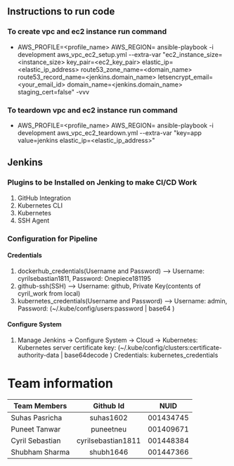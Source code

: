 


## Instructions to run code
### To create vpc and ec2 instance run command 

* AWS_PROFILE=<profile_name> AWS_REGION=<region> ansible-playbook -i development aws_vpc_ec2_setup.yml --extra-var "ec2_instance_size=<instance_size> key_pair=<ec2_key_pair> elastic_ip=<elastic_ip_address> route53_zone_name=<domain_name> route53_record_name=<jenkins.domain_name> letsencrypt_email=<your_email_id> domain_name=<jenkins.domain_name> staging_cert=false"  -vvv



### To teardown vpc and ec2 instance run command

* AWS_PROFILE=<profile_name> AWS_REGION=<region> ansible-playbook -i development aws_vpc_ec2_teardown.yml --extra-var "key=app value=jenkins elastic_ip=<elastic_ip_address>"


## Jenkins

### Plugins to be Installed on Jenking to make CI/CD Work
1. GitHub Integration
2. Kubernetes CLI
3. Kubernetes
4. SSH Agent

### Configuration for Pipeline
#### Credentials
1. dockerhub_credentials(Username and Password) --> Username: cyrilsebastian1811, Password: Onepiece181195
2. github-ssh(SSH) --> Username: github, Private Key(contents of cyril_work from local)
3. kubernetes_credentials(Username and Password) --> Username: admin, Password: (~/.kube/config/users:password | base64 )
#### Configure System
1. Manage Jenkins -> Configure System -> Cloud -> Kubernetes:
Kubernetes server certificate key: (~/.kube/config/clusters:certificate-authority-data | base64decode )
Credentials: kubernetes_credentials  




# Team information

| Team Members        | Github Id            | NUID      |
| ------------------- |:--------------------:|:---------:|
| Suhas Pasricha      | suhas1602            | 001434745 |
| Puneet Tanwar       | puneetneu            | 001409671 |
| Cyril Sebastian     | cyrilsebastian1811   | 001448384 |
| Shubham Sharma      | shubh1646            | 001447366 |
